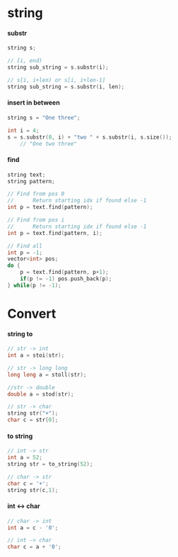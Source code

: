 
# string
#### substr

```C++
string s;

// [i, end)
string sub_string = s.substr(i);

// s[i, i+len) or s[i, i+len-1]
string sub_string = s.substr(i, len);
```

#### insert in between

```cpp
string s = "One three";

int i = 4;
s = s.substr(0, i) + "two " + s.substr(i, s.size());
    // "One two three"
```

#### find

```C++
string text;
string pattern;

// Find from pos 0 
//      Return starting idx if found else -1
int p = text.find(pattern);

// Find from pos i
//      Return starting idx if found else -1
int p = text.find(pattern, i);

// Find all
int p = -1;
vector<int> pos;
do {
    p = text.find(pattern, p+1); 
    if(p != -1) pos.push_back(p);
} while(p != -1);
```

# Convert

#### string to
```C++
// str -> int
int a = stoi(str);

// str -> long long
long long a = stoll(str);

//str -> double
double a = stod(str);

// str -> char
string str("+");
char c = str[0];
```

#### to string

```C++
// int -> str
int a = 52;
string str = to_string(52);

// char -> str
char c = '+';
string str(c,1);
```

#### int <-> char

```C++
// char -> int
int a = c - '0';

// int -> char
char c = a + '0';
```
